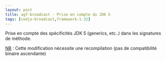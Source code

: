 ```yaml
---
layout: post
title: agf-broadcast - Prise en compte du JDK 5
tags: [codjo-broadcast,framework-1-32]
---
```

Prise en compte des spécificités JDK 5 (generics, etc..) dans les signatures de méthode.

<u>NB</u> : Cette modification nécessite une recompilation (pas de compatibilité binaire ascendante)
